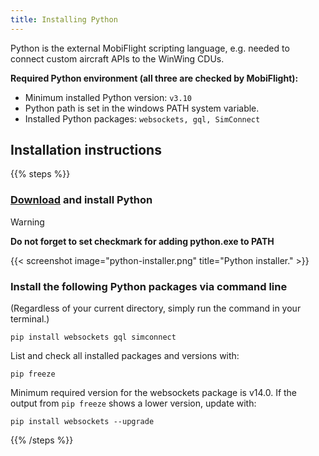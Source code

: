 ```yaml
---
title: Installing Python
---
```


Python is the external MobiFlight scripting language, e.g. needed to connect custom aircraft APIs to the WinWing CDUs.

**Required Python environment (all three are checked by MobiFlight):**

- Minimum installed Python version: `v3.10`
- Python path is set in the windows PATH system variable.
- Installed Python packages: `websockets, gql, SimConnect`

## Installation instructions

{{% steps %}}

### [Download](https://www.python.org/downloads/) and install Python

> [!WARNING]
> **Do not forget to set checkmark for adding python.exe to PATH**

{{< screenshot image="python-installer.png" title="Python installer." >}}

### Install the following Python packages via command line

(Regardless of your current directory, simply run the command in your terminal.)

```text
pip install websockets gql simconnect
```

List and check all installed packages and versions with:

```text
pip freeze
```

Minimum required version for the websockets package is v14.0. If the output from `pip freeze` shows a lower version, update with:

```text
pip install websockets --upgrade
```

{{% /steps %}}
